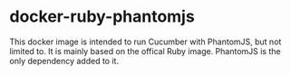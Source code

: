 # docker-ruby-phantomjs

This docker image is intended to run Cucumber with PhantomJS, but not limited to. It is mainly based on the offical Ruby image. PhantomJS is the only dependency added to it.